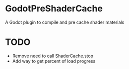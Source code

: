 # GodotPreShaderCache
A Godot plugin to compile and pre cache shader materials

# TODO

* Remove need to call ShaderCache.stop
* Add way to get percent of load progress
